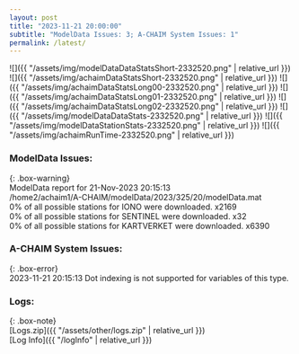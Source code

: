 ```yaml
---
layout: post
title: "2023-11-21 20:00:00"
subtitle: "ModelData Issues: 3; A-CHAIM System Issues: 1"
permalink: /latest/
---
```


![]({{ "/assets/img/modelDataDataStatsShort-2332520.png" | relative_url }})
![]({{ "/assets/img/achaimDataStatsShort-2332520.png" | relative_url }})
![]({{ "/assets/img/achaimDataStatsLong00-2332520.png" | relative_url }})
![]({{ "/assets/img/achaimDataStatsLong01-2332520.png" | relative_url }})
![]({{ "/assets/img/achaimDataStatsLong02-2332520.png" | relative_url }})
![]({{ "/assets/img/modelDataDataStats-2332520.png" | relative_url }})
![]({{ "/assets/img/modelDataStationStats-2332520.png" | relative_url }})
![]({{ "/assets/img/achaimRunTime-2332520.png" | relative_url }})


### ModelData Issues:  
  
{: .box-warning}  
 ModelData report for 21-Nov-2023 20:15:13   
 /home2/achaim1/A-CHAIM/modelData/2023/325/20/modelData.mat   
 0% of all possible stations for IONO were downloaded. x2169   
 0% of all possible stations for SENTINEL were downloaded. x32   
 0% of all possible stations for KARTVERKET were downloaded. x6390   
  
### A-CHAIM System Issues:  
  
{: .box-error}  
2023-11-21 20:15:13 Dot indexing is not supported for variables of this type.  

### Logs:  
  
{: .box-note}  
[Logs.zip]({{ "/assets/other/logs.zip" | relative_url }})  
[Log Info]({{ "/logInfo" | relative_url }})  
